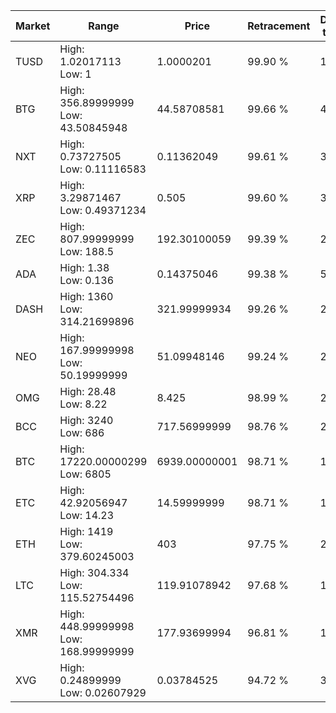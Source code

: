 | Market | Range | Price| Retracement | Doubles to 50% |
| --- | --- | --- | --- | --- |
| TUSD | High: 1.02017113<br />Low: 1 | 1.0000201 | 99.90 % | 1.01 |
| BTG | High: 356.89999999<br />Low: 43.50845948 | 44.58708581 | 99.66 % | 4.49 |
| NXT | High: 0.73727505<br />Low: 0.11116583 | 0.11362049 | 99.61 % | 3.73 |
| XRP | High: 3.29871467<br />Low: 0.49371234 | 0.505 | 99.60 % | 3.75 |
| ZEC | High: 807.99999999<br />Low: 188.5 | 192.30100059 | 99.39 % | 2.59 |
| ADA | High: 1.38<br />Low: 0.136 | 0.14375046 | 99.38 % | 5.27 |
| DASH | High: 1360<br />Low: 314.21699896 | 321.99999934 | 99.26 % | 2.60 |
| NEO | High: 167.99999998<br />Low: 50.19999999 | 51.09948146 | 99.24 % | 2.14 |
| OMG | High: 28.48<br />Low: 8.22 | 8.425 | 98.99 % | 2.18 |
| BCC | High: 3240<br />Low: 686 | 717.56999999 | 98.76 % | 2.74 |
| BTC | High: 17220.00000299<br />Low: 6805 | 6939.00000001 | 98.71 % | 1.73 |
| ETC | High: 42.92056947<br />Low: 14.23 | 14.59999999 | 98.71 % | 1.96 |
| ETH | High: 1419<br />Low: 379.60245003 | 403 | 97.75 % | 2.23 |
| LTC | High: 304.334<br />Low: 115.52754496 | 119.91078942 | 97.68 % | 1.75 |
| XMR | High: 448.99999998<br />Low: 168.99999999 | 177.93699994 | 96.81 % | 1.74 |
| XVG | High: 0.24899999<br />Low: 0.02607929 | 0.03784525 | 94.72 % | 3.63 |
